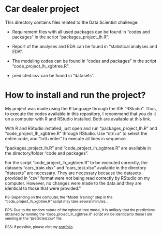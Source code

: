 # Car dealer project
This directory contains files related to the Data Scientist challenge.

- Requirement files with all used packages can be found in “codes and packages” in the script “packages_project_lh.R”.

- Report of the analyses and EDA can be found in “statistical analyses and EDA”.

- The modeling codes can be found in “codes and packages” in the script “code_project_lh_xgbtree.R”.

- predicted.csv can be found in “datasets”.
  
# How to install and run the project?
My project was made using the R language through the IDE “RStudio”. Thus, to execute the codes available in this repository, I recommend that you do it on a computer with R and RStudio installed. Both are available at this link.

With R and RStudio installed, just open and run “packages_project_lh.R” and “code_project_lh_xgbtree.R” through RStudio. Use “ctrl+a” to select the entire code, and “crtl+enter” to execute all lines in sequence.

“packages_project_lh.R” and “code_project_lh_xgbtree.R” are available in the directory/folder “code and packages”.

For the script “code_project_lh_xgbtree.R” to be executed correctly, the datasets “cars_train.xlsx” and “cars_test.xlsx” available in the directory “datasets” are necessary. They are necessary because the datasets provided in “csv” format were not being read correctly by RStudio on my computer. However, no changes were made to the data and they are identical to those that were provided."


<sub>PS: Depending on the computer, the “Model Training” step in the “code_project_lh_xgbtree.R” script may take several minutes…</sub>

<sub>PPS: Due to the random nature of the xgboost tree model, it is unlikely that the predictions obtained by running the “code_project_lh_xgbtree.R” script will be identical to those I am sending in the “predicted.csv” file.</sub>

<sub>PSS: If possible, please visit my [portfolio](https://rafaelpd.netlify.app).</sub>
